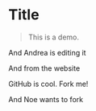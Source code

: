 # Title

> This is a demo.

And Andrea is editing it

And from the website

GitHub is cool. Fork me!

And Noe wants to fork
